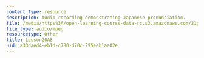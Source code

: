 ```yaml
---
content_type: resource
description: Audio recording demonstrating Japanese pronunciation.
file: /media/https%3A/open-learning-course-data-rc.s3.amazonaws.com/21g-504-japanese-iv-spring-2009/a33daed4eb1dc780d70c295eeb1aa02e_Lesson20A8.mp3
file_type: audio/mpeg
resourcetype: Other
title: Lesson20A8
uid: a33daed4-eb1d-c780-d70c-295eeb1aa02e
---
```

